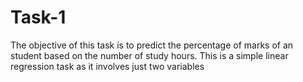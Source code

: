 # Task-1
The objective of this task is to predict the percentage of marks of an student based on the number of study hours. This is a simple linear regression task as it involves just two variables

